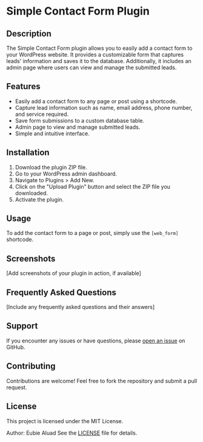 # Simple Contact Form Plugin

## Description

The Simple Contact Form plugin allows you to easily add a contact form to your WordPress website. It provides a customizable form that captures leads' information and saves it to the database. Additionally, it includes an admin page where users can view and manage the submitted leads.

## Features

- Easily add a contact form to any page or post using a shortcode.
- Capture lead information such as name, email address, phone number, and service required.
- Save form submissions to a custom database table.
- Admin page to view and manage submitted leads.
- Simple and intuitive interface.

## Installation

1. Download the plugin ZIP file.
2. Go to your WordPress admin dashboard.
3. Navigate to Plugins > Add New.
4. Click on the "Upload Plugin" button and select the ZIP file you downloaded.
5. Activate the plugin.

## Usage

To add the contact form to a page or post, simply use the `[web_form]` shortcode.

## Screenshots

[Add screenshots of your plugin in action, if available]

## Frequently Asked Questions

[Include any frequently asked questions and their answers]

## Support

If you encounter any issues or have questions, please [open an issue](https://github.com/your-username/simple-contact-form-plugin/issues) on GitHub.

## Contributing

Contributions are welcome! Feel free to fork the repository and submit a pull request.

## License

This project is licensed under the MIT License.

Author: Eubie Aluad
See the [LICENSE](LICENSE) file for details.
